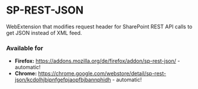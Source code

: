 # SP-REST-JSON
WebExtension that modifies request header for SharePoint REST API calls to get JSON instead of XML feed.

### Available for
* **Firefox:** https://addons.mozilla.org/de/firefox/addon/sp-rest-json/ - automatic!
* **Chrome:** https://chrome.google.com/webstore/detail/sp-rest-json/kcdolhjbipnfgefpjaopfbjbannphidh - automatic!
